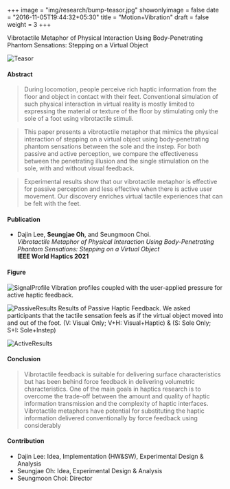 +++
image = "img/research/bump-teasor.jpg"
showonlyimage = false
date = "2016-11-05T19:44:32+05:30"
title = "Motion+Vibration"
draft = false
weight = 3
+++

Vibrotactile Metaphor of Physical Interaction Using Body-Penetrating Phantom Sensations: Stepping on a Virtual Object
<!--more-->

![Teasor][1]

#### Abstract
> During locomotion, people perceive rich haptic information from the floor and object in contact with their feet. Conventional simulation of such physical interaction in virtual reality is mostly limited to expressing the material or texture of the floor by stimulating only the sole of a foot using vibrotactile stimuli. 

>This paper presents a vibrotactile metaphor that mimics the physical interaction of stepping on a virtual object using body-penetrating phantom sensations between the sole and the instep. For both passive and active perception, we compare the effectiveness between the penetrating illusion and the single stimulation on the sole, with and without visual feedback. 

>Experimental results show that our vibrotactile metaphor is effective for passive perception and less effective when there is active user movement. Our discovery enriches virtual tactile experiences that can be felt with the feet.

#### Publication
* Dajin Lee, **Seungjae Oh**, and Seungmoon Choi.<br>*Vibrotactile Metaphor of Physical Interaction Using Body-Penetrating Phantom Sensations: Stepping on a Virtual Object*<br>**IEEE World Haptics 2021**

#### Figure
![SignalProfile][2]
Vibration profiles coupled with the user-applied pressure for active haptic feedback.

![PassiveResults][3]
Results of Passive Haptic Feedback. We asked participants that the tactile sensation feels as if the virtual object moved into and out of the foot.
(V: Visual Only; V+H: Visual+Haptic) & (S: Sole Only; S+I: Sole+Instep)

![ActiveResults][4]

#### Conclusion
> Vibrotactile feedback is suitable for delivering surface
characteristics but has been behind force feedback in delivering
volumetric characteristics. One of the main goals in
haptics research is to overcome the trade-off between the
amount and quality of haptic information transmission and
the complexity of haptic interfaces. Vibrotactile metaphors
have potential for substituting the haptic information delivered
conventionally by force feedback using considerably

#### Contribution
* Dajin Lee: Idea, Implementation (HW&SW), Experimental Design & Analysis
* Seungjae Oh: Idea, Experimental Design & Analysis
* Seungmoon Choi: Director

[1]: /img/research/bump-teasor.jpg
[2]: /img/research/bump-profile.jpg
[3]: /img/research/bump-passive.jpg
[4]: /img/research/bump-active.jpg

